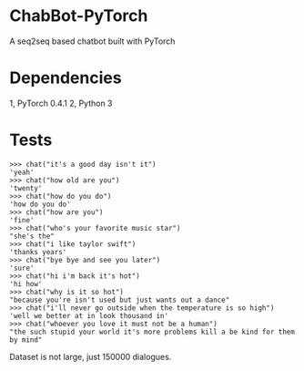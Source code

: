 # ChabBot-PyTorch
A seq2seq based chatbot built with PyTorch
# Dependencies
1, PyTorch 0.4.1
2, Python 3

# Tests
```
>>> chat("it's a good day isn't it")
'yeah'
>>> chat("how old are you")
'twenty'
>>> chat("how do you do")
'how do you do'
>>> chat("how are you")
'fine'
>>> chat("who's your favorite music star")
"she's the"
>>> chat("i like taylor swift")
'thanks years'
>>> chat("bye bye and see you later")
'sure'
>>> chat("hi i'm back it's hot")
'hi how'
>>> chat("why is it so hot")
"because you're isn't used but just wants out a dance"
>>> chat("i'll never go outside when the temperature is so high")
'well we better at in look thousand in'
>>> chat("whoever you love it must not be a human")
"the such stupid your world it's more problems kill a be kind for them by mind"
```


Dataset is not large, just 150000 dialogues.
